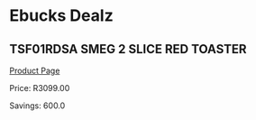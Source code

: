 
# Ebucks Dealz
## TSF01RDSA SMEG 2 SLICE RED TOASTER
[Product Page](https://www.ebucks.com/web/shop/productSelected.do?prodId=1169626169&catId=1196428103)

Price: R3099.00

Savings: 600.0


	